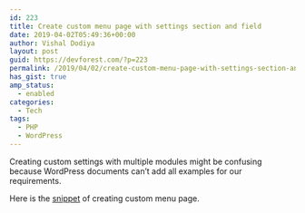 ```yaml
---
id: 223
title: Create custom menu page with settings section and field
date: 2019-04-02T05:49:36+00:00
author: Vishal Dodiya
layout: post
guid: https://devforest.com/?p=223
permalink: /2019/04/02/create-custom-menu-page-with-settings-section-and-field/
has_gist: true
amp_status:
  - enabled
categories:
  - Tech
tags:
  - PHP
  - WordPress
---
```

Creating custom settings with multiple modules might be confusing because WordPress documents can&#8217;t add all examples for our requirements.

Here is the [snippet](https://gist.github.com/vishaldodiya/b1fc3381c02d2e693cdbb2ad8c7f682b) of creating custom menu page.

<amp-gist data-gistid="b1fc3381c02d2e693cdbb2ad8c7f682b" layout="fixed-height" height="10">
</amp-gist>